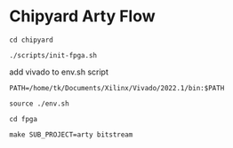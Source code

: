 # Chipyard Arty Flow

```
cd chipyard

./scripts/init-fpga.sh
```



add vivado to env.sh script

```
PATH=/home/tk/Documents/Xilinx/Vivado/2022.1/bin:$PATH
```



```
source ./env.sh
```



```
cd fpga
```



```
make SUB_PROJECT=arty bitstream
```

